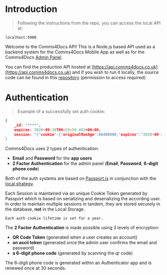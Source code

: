 # Introduction

> Following the instructions from the repo, you can access the local API at:

```
localhost:5000
```

Welcome to the Comms4Docs API! This is a Node.js based API used as a backend system for the Comms4Docs Mobile App as well as for the Comms4Docs [Admin Panel](https://comms4docs.co.uk).

You can find the production API hosted at [https://api.comms4docs.co.uk](https://api.comms4docs.co.uk) and if you wish to run it locally, the source code can be found in this [repository](https://github.com/scalipsum/comms4docs_api) (permission to access required)

# Authentication

> Example of a successfully set auth cookie:

```json
{
    _id: "****",
    expires: 2020-09-20T09:59:59.482+00:00,
    session: "{"cookie":{"originalMaxAge":86400000,"expires":"2020-09-20T09:54:00.592Z","httpOnly":true,"path":"/","sameSite":false},"passport":{"user":"****"}}
}


```

Comms4Docs uses 2 types of authentication:

- **Email** and **Password** for the **app users**
- **2 Factor Authentication** for the admin panel (**Email**, **Password**, **6-digit phone code**)

Both of the auth systems are based on [Passport.js](http://www.passportjs.org/) in conjunction with the [local strategy](http://www.passportjs.org/packages/passport-local/).

Each Session is maintained via an unique Cookie Token generated by Passport which is based on serializing and deserializing the according user. In order to maintain multiple sessions in tandem, they are stored securely in the database, **not** in the Local Storage.

`Each auth cookie lifetime is set for a year.`

The **2 Factor Authentication** is made possible using 3 levels of encryption:

- **QR Code Token** (generated when a user creates an account)
- **an ascii token** (generated once the admin user confirms the email and password)
- **a 6-digit phone code** (generated by scanning the qr code)

<aside class=notice>
The 6-digit phone code is generated within an Authenticator app and is renewed once at 30 seconds.
</aside>

